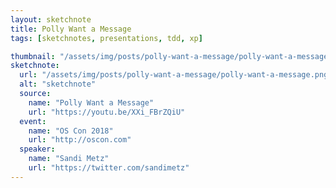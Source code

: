 ```yaml
---
layout: sketchnote
title: Polly Want a Message
tags: [sketchnotes, presentations, tdd, xp]

thumbnail: "/assets/img/posts/polly-want-a-message/polly-want-a-message-tn.png"
sketchnote:
  url: "/assets/img/posts/polly-want-a-message/polly-want-a-message.png"
  alt: "sketchnote"
  source:
    name: "Polly Want a Message"
    url: "https://youtu.be/XXi_FBrZQiU"
  event:
    name: "OS Con 2018"
    url: "http://oscon.com"
  speaker:
    name: "Sandi Metz"
    url: "https://twitter.com/sandimetz"
---
```

